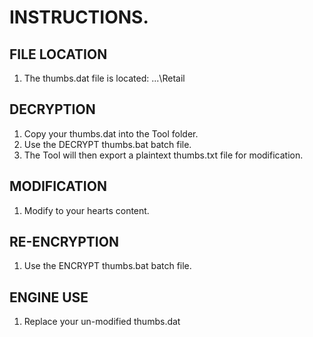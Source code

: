 # INSTRUCTIONS.

## FILE LOCATION
1. The thumbs.dat file is located: ...\Retail

## DECRYPTION

1. Copy your thumbs.dat into the Tool folder.
2. Use the DECRYPT thumbs.bat batch file.
3. The Tool will then export a plaintext thumbs.txt file for modification.

## MODIFICATION
1. Modify to your hearts content.

## RE-ENCRYPTION
1. Use the ENCRYPT thumbs.bat batch file.

## ENGINE USE
1. Replace your un-modified thumbs.dat
